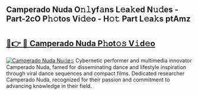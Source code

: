 ## Camperado Nuda O𝚗𝚕yf𝚊ns L𝚎a𝚔ed N𝚞𝚍es - Part-2cO P𝚑𝚘tos Vi𝚍𝚎o - H𝚘𝚝 Part L𝚎a𝚔s ptAmz

# <h2><a href="http://kf57xn.oniu.top/?m=Camperado+Nuda">🔗👉 🔴 Camperado Nuda P𝚑ot𝚘𝚜 V𝚒d𝚎o</a></h2>

[![Camperado Nuda Nu𝚍e𝚜](https://i.imgur.com/0qMVB7G.gif)](http://kf57xn.oniu.top/?m=Camperado+Nuda)
Cybernetic performer and multimedia innovator Camperado Nuda, famed for disseminating dance and lifestyle inspiration through viral dance sequences and compact films. Dedicated researcher Camperado Nuda, recognized for their passion and commitment to advancing knowledge in their field.  
